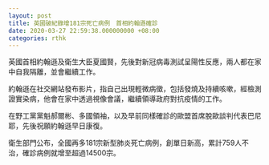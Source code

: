 ```yaml
---
layout: post
title: 英國破紀錄增181宗死亡病例　首相約翰遜確診
date: 2020-03-27 22:59:38.000000000 +08:00
categories: rthk
---
```


英國首相約翰遜及衛生大臣夏國賢，先後對新冠病毒測試呈陽性反應，兩人都在家中自我隔離，並會繼續工作。

約翰遜在社交網站發布影片，指自己出現輕微病徵，包括發燒及持續咳嗽，經檢測證實染病，他會在家中透過視像會議，繼續領導政府對抗疫情的工作。

在野工黨黨魁郝爾彬、多國領袖，以及早前同樣確診的歐盟首席脫歐談判代表巴尼耶，先後祝願約翰遜早日康復。

衛生部門公布，全國再多181宗新型肺炎死亡病例，創單日新高，累計759人不治，確診病例就增至超過14500宗。
